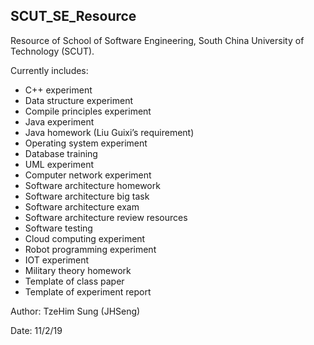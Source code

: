 ## SCUT_SE_Resource

Resource of School of Software Engineering, South China University of Technology (SCUT).

Currently includes:

- C++ experiment 
- Data structure experiment 
- Compile principles experiment 
- Java experiment 
- Java homework (Liu Guixi’s requirement) 
- Operating system experiment 
- Database training 
- UML experiment 
- Computer network experiment 
- Software architecture homework 
- Software architecture big task
- Software architecture exam
- Software architecture review resources
- Software testing
- Cloud computing experiment 
- Robot programming experiment
- IOT experiment  
- Military theory homework 
- Template of class paper 
- Template of experiment report


Author: TzeHim Sung (JHSeng)

Date: 11/2/19

